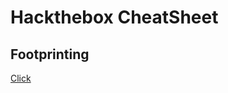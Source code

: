 # Hackthebox CheatSheet

## Footprinting

[Click](https://github.com/nutthanonn/hackthebox-cheatsheet/blob/main/Footprinting/cheatsheet-all-network-command.md)
